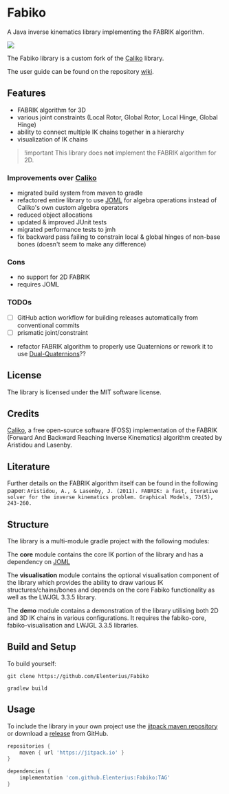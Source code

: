 # Fabiko

A Java inverse kinematics library implementing the FABRIK algorithm.

[![](https://jitpack.io/v/Elenterius/Fabiko.svg)](https://jitpack.io/#Elenterius/Fabiko)

The Fabiko library is a custom fork of the [Caliko](https://github.com/FedUni/caliko) library.

The user guide can be found on the repository [wiki](https://github.com/Elenterius/Fabiko/wiki).

## Features

- FABRIK algorithm for 3D
- various joint constraints (Local Rotor, Global Rotor, Local Hinge, Global Hinge)
- ability to connect multiple IK chains together in a hierarchy
- visualization of IK chains

> !important
> This library does **not** implement the FABRIK algorithm for 2D.

### Improvements over [Caliko](https://github.com/FedUni/caliko)

- migrated build system from maven to gradle
- refactored entire library to use [JOML](https://github.com/JOML-CI/JOML) for algebra operations instead of Caliko's
  own custom algebra operators
- reduced object allocations
- updated & improved JUnit tests
- migrated performance tests to jmh
- fix backward pass failing to constrain local & global hinges of non-base bones (doesn't seem to make any difference)

### Cons

- no support for 2D FABRIK
- requires JOML

### TODOs

- [ ] GitHub action workflow for building releases automatically from conventional commits
- [ ] prismatic joint/constraint
- refactor FABRIK algorithm to properly use Quaternions or rework it to
  use [Dual-Quaternions](https://cs.gmu.edu/~jmlien/teaching/cs451/uploads/Main/dual-quaternion.pdf)??

## License

The library is licensed under the MIT software license.

## Credits

[Caliko](https://github.com/FedUni/caliko), a free open-source software (FOSS) implementation of the
FABRIK (Forward And Backward Reaching Inverse Kinematics) algorithm created by Aristidou and Lasenby.

## Literature

Further details on the FABRIK algorithm itself can be found in the following paper:
`Aristidou, A., & Lasenby, J. (2011). FABRIK: a fast, iterative solver for the inverse kinematics problem. Graphical Models, 73(5), 243-260.`

## Structure

The library is a multi-module gradle project with the following modules:

The **core** module contains the core IK portion of the library and has a dependency
on [JOML](https://github.com/JOML-CI/JOML)

The **visualisation** module contains the optional visualisation component of the library which provides the ability to
draw various IK structures/chains/bones and depends on the core Fabiko functionality as well as the LWJGL 3.3.5 library.

The **demo** module contains a demonstration of the library utilising both 2D and 3D IK chains in various
configurations. It requires the fabiko-core, fabiko-visualisation and LWJGL 3.3.5 libraries.

## Build and Setup

To build yourself:

`git clone https://github.com/Elenterius/Fabiko`

`gradlew build`

## Usage

To include the library in your own project use the [jitpack maven repository](https://jitpack.io/#Elenterius/Fabiko/) or
download a [release](https://github.com/Elenterius/Fabiko/releases) from GitHub.

```gradle
repositories {
    maven { url 'https://jitpack.io' }
}
```

```gradle
dependencies {
    implementation 'com.github.Elenterius:Fabiko:TAG'
}
```
